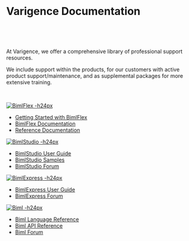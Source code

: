 <p>&nbsp;</p>

# Varigence Documentation

<p>&nbsp;</p>

<ci-search style="justify-content:left;margin-top:0px;"></ci-search>

<p>&nbsp;</p>

At Varigence, we offer a comprehensive library of professional support resources.

We include support within the products, for our customers with active product support/maintenance, and as supplemental packages for more extensive training.


<p>&nbsp;</p>

<div class="col">
<div class="row">
<div class="col-md-3 doc-col">
<div class="doc-card">
<a href="bimlflex/index.md"><img src="content/images/bimlflex.png" alt="BimlFlex -h24px"></a>

* [Getting Started with BimlFlex](bimlflex/getting-started/index.md)
* [BimlFlex Documentation](bimlflex/index.md)
* [Reference Documentation](bimlflex/reference-documentation/index.md)

</div>
</div>

<div class="col-md-3 doc-col">
<div class="doc-card">
<a href="bimlstudio/index.md"><img src="content/images/bimlstudio.svg" alt="BimlStudio -h24px"></a>

* [BimlStudio User Guide](bimlstudio/index.md)
* [BimlStudio Samples](bimlstudio/index.md)
* [BimlStudio Forum](https://varigence.com/Forums?forumName=BimlStudio)

</div>
</div>
</div>
<div class="row">
<div class="col-md-3 doc-col">
<div class="doc-card2">
<a href="bimlexpress/index.md"><img src="content/images/bimlexpress.svg" alt="BimlExpress -h24px"></a>

* [BimlExpress User Guide](bimlexpress/index.md)
* [BimlExpress Forum](https://varigence.com/Forums?forumName=Biml)

</div>
</div>
<div class="col-md-3 doc-col">
<div class="doc-card">

<a href="biml-reference/index.md"><img src="content/images/biml.svg" alt="Biml -h24px"></a>

* [Biml Language Reference](biml-reference/language-reference/Varigence.Languages.Biml.AstRootNode.html)
* [Biml API Reference](biml-reference/api-reference/Varigence.Languages.Biml.AstRootNode.html)
* [Biml Forum](https://varigence.com/Forums?forumName=Biml)

</div>
</div>
</div>
</div>
